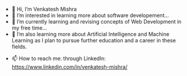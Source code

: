 - 👋 Hi, I’m Venkatesh Mishra
- 👀 I’m interested in learning more about software developement...
- 🌱 I’m currently learning and revising concepts of Web Development in my free time...
- 🌱 I’m also learning more about Artificial Intelligence and Machine Learning as I plan to pursue further education and a career in these fields.
<!---- 💞️ I’m looking to collaborate on ... --->
- 📫 How to reach me: through LinkedIn: https://www.linkedin.com/in/venkatesh-mishra/

<!---
bablooven/bablooven is a ✨ special ✨ repository because its `README.md` (this file) appears on your GitHub profile.
You can click the Preview link to take a look at your changes.
--->
